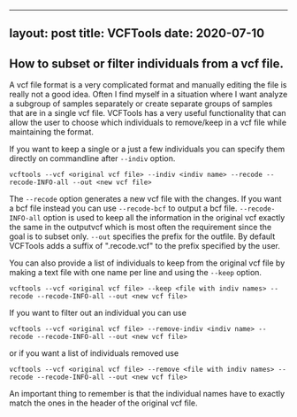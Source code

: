 
---
layout: post
title: VCFTools
date: 2020-07-10
---

## How to subset or filter individuals from a vcf file.

A vcf file format is a very complicated format and manually editing the file is really not a good idea. Often I find myself in a situation where I want analyze a subgroup of samples separately or create separate groups of samples that are in a single vcf file. VCFTools has a very useful functionality that can allow the user to choose which individuals to remove/keep in a vcf file while maintaining the format.

If you want to keep a single or a just a few individuals you can specify them directly on commandline after `--indiv` option. 

`vcftools --vcf <original vcf file> --indiv <indiv name> --recode --recode-INFO-all --out <new vcf file>`

The `--recode` option generates a new vcf file with the changes. If you want a bcf file instead you can use `--recode-bcf` to output a bcf file. `--recode-INFO-all` option is used to keep all the information in the original vcf exactly the same in the outputvcf which is most often the requirement since the goal is to subset only. `--out` specifies the prefix for the outfile. By default VCFTools adds a suffix of ".recode.vcf" to the prefix specified by the user. 

You can also provide a list of individuals to keep from the original vcf file by making a text file with one name per line and using the `--keep` option.

`vcftools --vcf <original vcf file> --keep <file with indiv names> --recode --recode-INFO-all --out <new vcf file>`

If you want to filter out an individual you can use

`vcftools --vcf <original vcf file> --remove-indiv <indiv name> --recode --recode-INFO-all --out <new vcf file>`

or if you want a list of individuals removed use

`vcftools --vcf <original vcf file> --remove <file with indiv names> --recode --recode-INFO-all --out <new vcf file>`

An important thing to remember is that the individual names have to exactly match the ones in the header of the original vcf file.  
